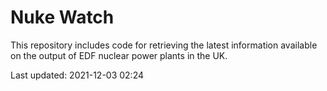 # Nuke Watch

This repository includes code for retrieving the latest information available on the output of EDF nuclear power plants in the UK.

Last updated: 2021-12-03 02:24